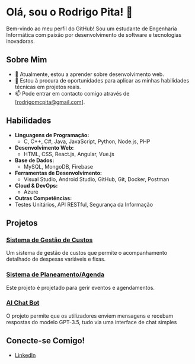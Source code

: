 # Olá, sou o Rodrigo Pita! 👋

Bem-vindo ao meu perfil do GitHub! Sou um estudante de Engenharia Informática com paixão por desenvolvimento de software e tecnologias inovadoras.

## Sobre Mim

- 🌱 Atualmente, estou a aprender sobre desenvolvimento web.
- 💼 Estou à procura de oportunidades para aplicar as minhas habilidades técnicas em projetos reais.
- 📫 Pode entrar em contacto comigo através de [rodrigomcpita@gmail.com].

## Habilidades

- **Linguagens de Programação:** 
  - C, C++, C#, Java, JavaScript, Python, Node.js, PHP
- **Desenvolvimento Web:** 
  - HTML, CSS, React.js, Angular, Vue.js
- **Base de Dados:**
  - MySQL, MongoDB, Firebase
- **Ferramentas de Desenvolvimento:** 
  - Visual Studio, Android Studio, GitHub, Git, Docker, Postman
- **Cloud & DevOps:** 
  - Azure
 - **Outras Competências:** 
  - Testes Unitários, API RESTful, Segurança da Informação

## Projetos

### [Sistema de Gestão de Custos](https://github.com/RodrigoPita02/Cost-Management-System)
Um sistema de gestão de custos que permite o acompanhamento detalhado de despesas variáveis e fixas.

### [Sistema de Planeamento/Agenda](https://github.com/RodrigoPita02/Weekly-Plan-System)
Este projeto é projetado para gerir eventos e agendamentos.

### [AI Chat Bot](https://github.com/RodrigoPita02/AI-Chat-Bot)
O projeto permite que os utilizadores enviem mensagens e recebam respostas do modelo GPT-3.5, tudo via uma interface de chat simples

## Conecte-se Comigo!

- [LinkedIn](linkedin.com/in/rodrigo-pita02)
